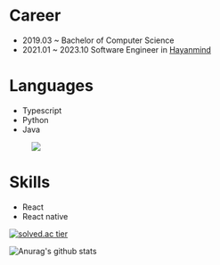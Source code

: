 Career
=
- 2019.03 ~ Bachelor of Computer Science
- 2021.01 ~ 2023.10 Software Engineer in [Hayanmind](https://github.com/hayanmind)

Languages
=
- Typescript
- Python
- Java

<figure><img src="https://wakatime.com/share/@6fe7a46c-110c-45a2-9fbe-439cd489eea5/775d7c0f-4e8b-4f49-a8af-65703917e9d7.svg"></img></figure>

Skills
=
- React
- React native
<!--
**MGPOCKY/mgpocky** is a ✨ _special_ ✨ repository because its `README.md` (this file) appears on your GitHub profile.

Here are some ideas to get you started:

- 🔭 I’m currently working on ...
- 🌱 I’m currently learning ...
- 👯 I’m looking to collaborate on ...
- 🤔 I’m looking for help with ...
- 💬 Ask me about ...
- 📫 How to reach me: ...
- 😄 Pronouns: ...
- ⚡ Fun fact: ...
-->




[![solved.ac tier](http://mazassumnida.wtf/api/generate_badge?boj=kkm1447)](https://solved.ac/kkm1447)

![Anurag's github stats](https://github-readme-stats.vercel.app/api?username=mgpocky&show_icons=true)
